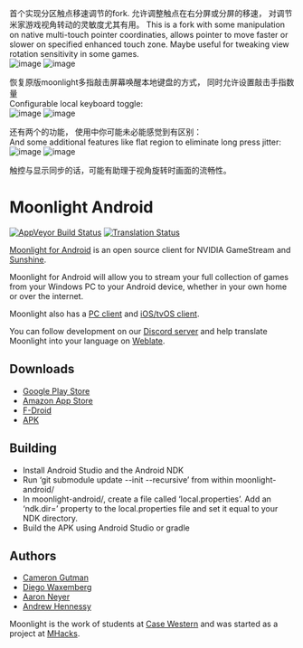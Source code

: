 首个实现分区触点移速调节的fork. 允许调整触点在右分屏或分屏的移速， 对调节米家游戏视角转动的灵敏度尤其有用。
This is a fork with some manipulation on native multi-touch pointer coordinaties, allows pointer to move faster or slower on specified enhanced touch zone.
Maybe useful for tweaking view rotation sensitivity in some games.
<br>
![image](https://github.com/TrueZhuangJia/moonlight-android-Enhanced-MultiTouch/assets/78474576/3bd8efeb-89ab-477d-b501-22f25cdb8fc6)
![image](https://github.com/TrueZhuangJia/moonlight-android-Enhanced-MultiTouch/assets/78474576/0d58b391-71ef-48be-82f8-6fef1649e2eb)


恢复原版moonlight多指敲击屏幕唤醒本地键盘的方式， 同时允许设置敲击手指数量 <br>
Configurable local keyboard toggle: <br>
![image](https://github.com/TrueZhuangJia/moonlight-android-Enhanced-MultiTouch/assets/78474576/416a2960-f0a7-4245-ac62-d8fb53ec4ca7)
![image](https://github.com/TrueZhuangJia/moonlight-android-Enhanced-MultiTouch/assets/78474576/a0edaf21-a174-448e-832c-da2d171cefea)


还有两个的功能， 使用中你可能未必能感觉到有区别：<br>
And some additional features like flat region to eliminate long press jitter:<br>
![image](https://github.com/TrueZhuangJia/moonlight-android-Enhanced-MultiTouch/assets/78474576/0594b3ef-e381-4efc-bc2b-db8f209db272)
![image](https://github.com/TrueZhuangJia/moonlight-android-Enhanced-MultiTouch/assets/78474576/98534adc-48ad-4433-8d7c-e60b88c13466)


触控与显示同步的话，可能有助理于视角旋转时画面的流畅性。


# Moonlight Android

[![AppVeyor Build Status](https://ci.appveyor.com/api/projects/status/232a8tadrrn8jv0k/branch/master?svg=true)](https://ci.appveyor.com/project/cgutman/moonlight-android/branch/master)
[![Translation Status](https://hosted.weblate.org/widgets/moonlight/-/moonlight-android/svg-badge.svg)](https://hosted.weblate.org/projects/moonlight/moonlight-android/)

[Moonlight for Android](https://moonlight-stream.org) is an open source client for NVIDIA GameStream and [Sunshine](https://github.com/LizardByte/Sunshine).

Moonlight for Android will allow you to stream your full collection of games from your Windows PC to your Android device,
whether in your own home or over the internet.

Moonlight also has a [PC client](https://github.com/moonlight-stream/moonlight-qt) and [iOS/tvOS client](https://github.com/moonlight-stream/moonlight-ios).

You can follow development on our [Discord server](https://moonlight-stream.org/discord) and help translate Moonlight into your language on [Weblate](https://hosted.weblate.org/projects/moonlight/moonlight-android/).

## Downloads
* [Google Play Store](https://play.google.com/store/apps/details?id=com.limelight)
* [Amazon App Store](https://www.amazon.com/gp/product/B00JK4MFN2)
* [F-Droid](https://f-droid.org/packages/com.limelight)
* [APK](https://github.com/moonlight-stream/moonlight-android/releases)

## Building
* Install Android Studio and the Android NDK
* Run ‘git submodule update --init --recursive’ from within moonlight-android/
* In moonlight-android/, create a file called ‘local.properties’. Add an ‘ndk.dir=’ property to the local.properties file and set it equal to your NDK directory.
* Build the APK using Android Studio or gradle

## Authors

* [Cameron Gutman](https://github.com/cgutman)  
* [Diego Waxemberg](https://github.com/dwaxemberg)  
* [Aaron Neyer](https://github.com/Aaronneyer)  
* [Andrew Hennessy](https://github.com/yetanothername)

Moonlight is the work of students at [Case Western](http://case.edu) and was
started as a project at [MHacks](http://mhacks.org).
